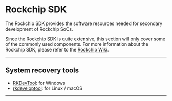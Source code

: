 # Rockchip SDK

The Rockchip SDK provides the software resources needed for secondary development of Rockchip SoCs.

Since the Rockchip SDK is quite extensive, this section will only cover some of the commonly used components. For more information about the Rockchip SDK, please refer to the [Rockchip Wiki](https://opensource.rock-chips.com/).

---

## System recovery tools

- [RKDevTool](rksdk/rkdevtool): for Windows
- [rkdeveloptool](rksdk/rkdeveloptool): for Linux / macOS

---

<DocCardList />
